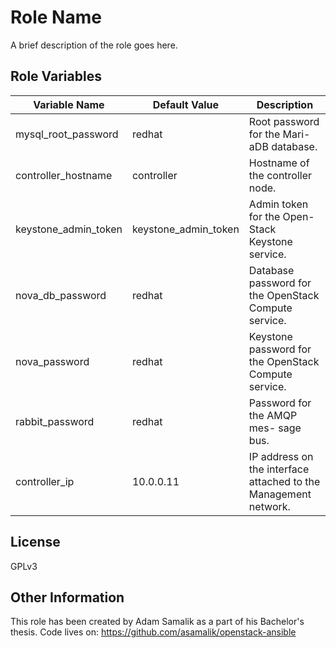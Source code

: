 Role Name
=========

A brief description of the role goes here.


Role Variables
--------------

| Variable Name | Default Value | Description
| --- | --- | --- |
| mysql_root_password | redhat | Root password for the Mari- aDB database. |
| controller_hostname | controller | Hostname of the controller node. |
| keystone_admin_token | keystone_admin_token | Admin token for the Open- Stack Keystone service. |
| nova_db_password | redhat | Database password for the OpenStack Compute service. |
| nova_password | redhat | Keystone password for the OpenStack Compute service. |
| rabbit_password | redhat | Password for the AMQP mes- sage bus. |
| controller_ip | 10.0.0.11 | IP address on the interface attached to the Management network. |


License
-------

GPLv3


Other Information
-----------------

This role has been created by Adam Samalik as a part of his Bachelor's thesis.
Code lives on: https://github.com/asamalik/openstack-ansible
